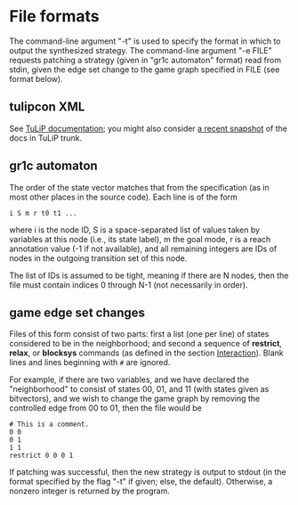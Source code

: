 File formats
============

The command-line argument "-t" is used to specify the format in which
to output the synthesized strategy.  The command-line argument "-e
FILE" requests patching a strategy (given in "gr1c automaton" format)
read from stdin, given the edge set change to the game graph specified
in FILE (see format below).


tulipcon XML
------------

See [TuLiP
documentation](http://tulip-control.sourceforge.net/doc/data_formats.html#tulipcon-xml);
you might also consider [a recent snapshot](http://tulip-control.sourceforge.net/draft-doc/data_formats.html) of the docs in TuLiP trunk.


gr1c automaton
--------------

The order of the state vector matches that from the specification (as
in most other places in the source code).  Each line is of the form

    i S m r t0 t1 ...

where i is the node ID, S is a space-separated list of values taken by
variables at this node (i.e., its state label), m the goal mode, r is
a reach annotation value (-1 if not available), and all remaining
integers are IDs of nodes in the outgoing transition set of this node.

The list of IDs is assumed to be tight, meaning if there are N nodes,
then the file must contain indices 0 through N-1 (not necessarily in
order).


game edge set changes
---------------------

Files of this form consist of two parts: first a list (one per line)
of states considered to be in the neighborhood; and second a sequence
of **restrict**, **relax**, or **blocksys** commands (as defined in
the section [Interaction](md_interaction.html)). Blank lines and lines
beginning with ``#`` are ignored.

For example, if there are two variables, and we have declared the
"neighborhood" to consist of states 00, 01, and 11 (with states given
as bitvectors), and we wish to change the game graph by removing the
controlled edge from 00 to 01, then the file would be

    # This is a comment.
    0 0
    0 1
    1 1
    restrict 0 0 0 1

If patching was successful, then the new strategy is output to stdout
(in the format specified by the flag "-t" if given; else, the
default). Otherwise, a nonzero integer is returned by the program.
